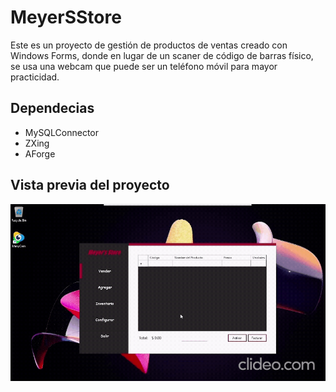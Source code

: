 # MeyerSStore

Este es un proyecto de gestión de productos de ventas creado con Windows Forms, donde en lugar de un scaner de código de barras físico, se usa una webcam que puede ser un teléfono móvil para mayor practicidad.

## Dependecias 

- MySQLConnector
- ZXing
- AForge

## Vista previa del proyecto

![preview](https://github.com/meyer-pidiache/MeyerSStore/blob/main/media/preview.gif)

